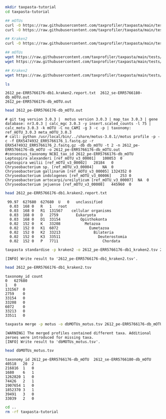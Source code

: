<!-- --8<-- [start:data-setup] -->

```bash
mkdir taxpasta-tutorial
cd taxpasta-tutorial
```

<!-- --8<-- [end:data-setup] -->
<!-- --8<-- [start:data-curl] -->

```bash
## mOTUs
curl -O https://raw.githubusercontent.com/taxprofiler/taxpasta/main/tests/data/motus/2612_pe-ERR5766176-db_mOTU.out
curl -O https://raw.githubusercontent.com/taxprofiler/taxpasta/main/tests/data/motus/2612_se-ERR5766180-db_mOTU.out

## Kraken2
curl -O https://raw.githubusercontent.com/taxprofiler/taxpasta/main/tests/data/kraken2/2612_pe-ERR5766176-db1.kraken2.report.txt
```

<!-- --8<-- [end:data-curl] -->
<!-- --8<-- [start:data-wget] -->

```bash
## mOTUs
wget https://raw.githubusercontent.com/taxprofiler/taxpasta/main/tests/data/motus/2612_pe-ERR5766176-db_mOTU.out
wget https://raw.githubusercontent.com/taxprofiler/taxpasta/main/tests/data/motus/2612_se-ERR5766180-db_mOTU.out

## Kraken2
wget https://raw.githubusercontent.com/taxprofiler/taxpasta/main/tests/data/kraken2/2612_pe-ERR5766176-db1.kraken2.report.txt
```

<!-- --8<-- [end:data-wget] -->
<!-- --8<-- [start:data-ls] -->

```bash
ls
```

    2612_pe-ERR5766176-db1.kraken2.report.txt  2612_se-ERR5766180-db_mOTU.out
    2612_pe-ERR5766176-db_mOTU.out

<!-- --8<-- [end:data-ls] -->
<!-- --8<-- [start:motus-head] -->

```bash
head 2612_pe-ERR5766176-db_mOTU.out
```

    # git tag version 3.0.3 |  motus version 3.0.3 | map_tax 3.0.3 | gene database: nr3.0.3 | calc_mgc 3.0.3 -y insert.scaled_counts -l 75 | calc_motu 3.0.3 -k mOTU -C no_CAMI -g 3 -c -p | taxonomy: ref_mOTU_3.0.3 meta_mOTU_3.0.3
    # call: python /usr/local/bin/../share/motus-3.0.1//motus profile -p -c -f ERX5474932_ERR5766176_1.fastq.gz -r ERX5474932_ERR5766176_2.fastq.gz -db db_mOTU -t 2 -n 2612_pe-ERR5766176-db_mOTU -o 2612_pe-ERR5766176-db_mOTU.out
    #consensus_taxonomy NCBI_tax_id 2612_pe-ERR5766176-db_mOTU
    Leptospira alexanderi [ref_mOTU_v3_00001]   100053  0
    Leptospira weilii [ref_mOTU_v3_00002]   28184   0
    Chryseobacterium sp. [ref_mOTU_v3_00004]    NA  0
    Chryseobacterium gallinarum [ref_mOTU_v3_00005] 1324352 0
    Chryseobacterium indologenes [ref_mOTU_v3_00006]    253 0
    Chryseobacterium artocarpi/ureilyticum [ref_mOTU_v3_00007]  NA  0
    Chryseobacterium jejuense [ref_mOTU_v3_00008]   445960  0

<!-- --8<-- [end:motus-head] -->
<!-- --8<-- [start:kraken2-head] -->

```bash
head 2612_pe-ERR5766176-db1.kraken2.report.txt
```

     99.97  627680  627680  U   0   unclassified
      0.03  168 0   R   1   root
      0.03  168 0   R1  131567    cellular organisms
      0.03  168 0   D   2759        Eukaryota
      0.03  168 0   D1  33154         Opisthokonta
      0.02  152 0   K   33208           Metazoa
      0.02  152 0   K1  6072              Eumetazoa
      0.02  152 0   K2  33213               Bilateria
      0.02  152 0   K3  33511                 Deuterostomia
      0.02  152 0   P   7711                    Chordata

<!-- --8<-- [end:kraken2-head] -->
<!-- --8<-- [start:standardise] -->

```bash
taxpasta standardise -p kraken2 -o 2612_pe-ERR5766176-db1_kraken2.tsv 2612_pe-ERR5766176-db1.kraken2.report.txt
```

    [INFO] Write result to '2612_pe-ERR5766176-db1_kraken2.tsv'.

<!-- --8<-- [end:standardise] -->
<!-- --8<-- [start:standardise-head] -->

```bash
head 2612_pe-ERR5766176-db1_kraken2.tsv
```

    taxonomy_id count
    0   627680
    1   0
    131567  0
    2759    0
    33154   0
    33208   0
    6072    0
    33213   0
    33511   0

<!-- --8<-- [end:standardise-head] -->
<!-- --8<-- [start:merge] -->

```bash
taxpasta merge -p motus -o dbMOTUs_motus.tsv 2612_pe-ERR5766176-db_mOTU.out 2612_se-ERR5766180-db_mOTU.out
```

    [WARNING] The merged profiles contained different taxa. Additional zeroes were introduced for missing taxa.
    [INFO] Write result to 'dbMOTUs_motus.tsv'.

<!-- --8<-- [end:merge] -->
<!-- --8<-- [start:merge-head] -->

```bash
head dbMOTUs_motus.tsv
```

    taxonomy_id 2612_pe-ERR5766176-db_mOTU  2612_se-ERR5766180-db_mOTU
    40518   20  2
    216816  1   0
    1680    6   1
    1262820 1   0
    74426   2   1
    1907654 1   0
    1852370 3   1
    39491   3   0
    33039   2   0

<!-- --8<-- [end:merge-head] -->
<!-- --8<-- [start:data-clean] -->

```bash
cd ..
rm -rf taxpasta-tutorial
```

<!-- --8<-- [end:data-clean] -->
